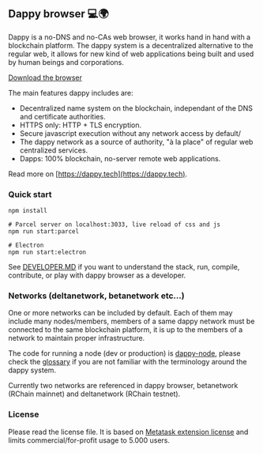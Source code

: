 ## Dappy browser 💻🌍

Dappy is a no-DNS and no-CAs web browser, it works hand in hand with a blockchain platform. The dappy system is a decentralized alternative to the regular web, it allows for new kind of web applications being built and used by human beings and corporations.

[Download the browser](https://dappy.tech/download)

The main features dappy includes are:
- Decentralized name system on the blockchain, independant of the DNS and certificate authorities.
- HTTPS only: HTTP + TLS encryption.
- Secure javascript execution without any network access by default/
- The dappy network as a source of authority, "à la place" of regular web centralized services.
- Dapps: 100% blockchain, no-server remote web applications.

Read more on [https://dappy.tech](https://dappy.tech).

### Quick start
```
npm install

# Parcel server on localhost:3033, live reload of css and js
npm run start:parcel

# Electron
npm run start:electron
```

See [DEVELOPER.MD](https://github.com/fabcotech/dappy/blob/master/DEVELOPER.MD) if you want to understand the stack, run, compile, contribute, or play with dappy browser as a developer.

### Networks (deltanetwork, betanetwork etc...)

One or more networks can be included by default. Each of them may include many nodes/members, members of a same dappy network must be connected to the same blockchain platform, it is up to the members of a network to maintain proper infrastructure.

The code for running a node (dev or production) is [dappy-node](https://github.com/fabcotech/dappy-node), please check the [glossary](https://dappy.tech/glossary) if you are not familiar with the terminology around the dappy system.

Currently two networks are referenced in dappy browser, betanetwork (RChain mainnet) and deltanetwork (RChain testnet).

### License

Please read the license file. It is based on [Metatask extension license](https://github.com/MetaMask/metamask-extension/blob/develop/LICENSE) and limits commercial/for-profit usage to 5.000 users.
